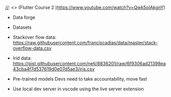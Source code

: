 [//]: <> (Reference https://www.youtube.com/watch?v=k0mx-bNOtJA)
[//]: <> (ML Coding Train  - https://www.youtube.com/watch?v=jmznx0Q1fP0&list=PLRqwX-V7Uu6YPSwT06y_AEYTqIwbeam3y&index=2)
[//]: <> (ML Coding Train - Tensorflowjs - https://www.youtube.com/watch?v=Qt3ZABW5lD0&list=PLRqwX-V7Uu6YIeVA3dNxbR9PYj4wV31oQ)
[//]: <> (Tensorflowjs FreeCodeCamp - https://www.youtube.com/watch?v=EoYfa6mYOG4)
[//]: <> (Flutter Course 1 https://www.youtube.com/watch?v=ZSVnIphlGKI)
[//]: <> (Flutter Course 2 )https://www.youtube.com/watch?v=Qwk5oIAkgnY)



- Data forge

- Datasets
- Stackover flow data: 
    https://raw.githubusercontent.com/franciscadias/data/master/stack-overflow-data.csv
- Irid data:
    https://gist.githubusercontent.com/netj/8836201/raw/6f9306ad21398ea43cba4f7d537619d0e07d5ae3/iris.csv

- Pre-trained models
    Devs need to take accountability, move fast


- Use local dev server in vscode using the live server extension